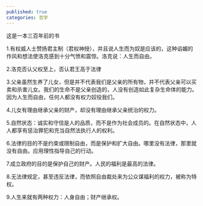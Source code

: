 ```yaml
---
published: true
categories: 哲学
---
```

这是一本三百年前的书

1.有权威人士赞扬君主制（君权神授），并且说人生而为奴是应该的，这种谄媚的作风和想法使洛克感到十分气愤和震惊。洛克说：人生而自由。

2.洛克否认父权至上，否认君王高于法律

3.父亲虽然生养了儿女，但是并不代表我们是父亲的所有物，并不代表父亲可以买卖和杀害儿女。我们的生命不是父亲创造的，人没有创造如此复杂生命体的能力。因为人生而自由，任何人都没有权力奴役我们。

4.儿女有理由继承父亲的财产，却没有理由继承父亲统治的权力。

5.自然状态：诚实和守信是人的品质，而不是作为社会成员的。在自然状态中，人人都享有惩治罪犯和充当自然法执行人的权利。

6.法律的目的不是约束或限制自由，而是保护和扩大自由。哪里没有法律，那里就没有自由。应用理性指导自己的行动。

7.成立政府的目的是保护自己的财产。人民的福利是最高的法律。

8.无法律规定，甚至违反法律，而依照自由裁处来为公众谋福利的权力，被称为特权。

9.人生来就有两种权力：人身自由；财产继承权。